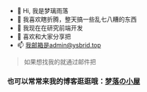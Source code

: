 - 👋 Hi, 我是梦璃雨落
- 👀 我喜欢瞎折腾，整天搞一些乱七八糟的东西
- 🌱 我现在在研究前端开发
- 💞️ 喜欢和大家分享把
- 📫 我邮箱是admin@ysbrid.top
> 如果想找我的就通过邮件把

### 也可以常常来我的博客逛逛哦：[梦落の小屋](https://www.ysbrid.top)
